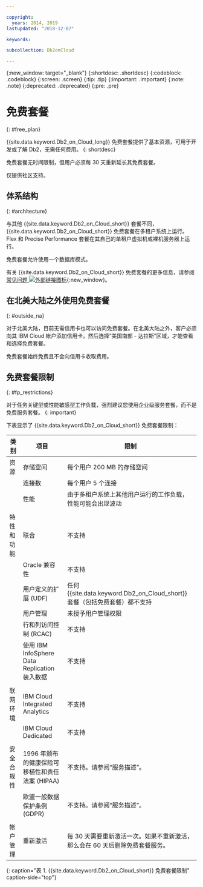 ```yaml
---

copyright:
  years: 2014, 2019
lastupdated: "2018-12-07"

keywords: 

subcollection: Db2onCloud

---
```


<!-- Attribute definitions --> 
{:new_window: target="_blank"}
{:shortdesc: .shortdesc}
{:codeblock: .codeblock}
{:screen: .screen}
{:tip: .tip}
{:important: .important}
{:note: .note}
{:deprecated: .deprecated}
{:pre: .pre}

# 免费套餐
{: #free_plan}

{{site.data.keyword.Db2_on_Cloud_long}} 免费套餐提供了基本资源，可用于开发或了解 Db2，无需任何费用。
{: shortdesc}

免费套餐无时间限制，但用户必须每 30 天重新延长其免费套餐。

仅提供社区支持。 
 
## 体系结构
{: #architecture}

与其他 {{site.data.keyword.Db2_on_Cloud_short}} 套餐不同，{{site.data.keyword.Db2_on_Cloud_short}} 免费套餐在多租户系统上运行。Flex 和 Precise Performance 套餐在其自己的单租户虚拟机或裸机服务器上运行。
 
免费套餐允许使用一个数据库模式。

有关 {{site.data.keyword.Db2_on_Cloud_short}} 免费套餐的更多信息，请参阅[常见问题 ![外部链接图标](../../icons/launch-glyph.svg "外部链接图标")](https://ibm.biz/db2oc_free_plan_faq){:new_window}。

## 在北美大陆之外使用免费套餐
{: #outside_na}

对于北美大陆，目前无需信用卡也可以访问免费套餐。在北美大陆之外，客户必须向其 IBM Cloud 帐户添加信用卡，然后选择“美国南部 - 达拉斯”区域，才能查看和选择免费套餐。

免费套餐始终免费且不会向信用卡收取费用。

## 免费套餐限制
{: #fp_restrictions}

对于任务关键型或性能敏感型工作负载，强烈建议您使用企业级服务套餐，而不是免费服务套餐。
{: important}

下表显示了 {{site.data.keyword.Db2_on_Cloud_short}} 免费套餐限制：

| 类别 | 项目 | 限制 | 
|----------|------|-------------|
| 资源 | 存储空间 | 每个用户 200 MB 的存储空间 |
|  | 连接数 | 每个用户 5 个连接 |
|  | 性能 | 由于多租户系统上其他用户运行的工作负载，性能可能会出现波动 |
|  |  |
| 特性和功能 | 联合 | 不支持 |
|  | Oracle 兼容性 | 不支持 |
|  | 用户定义的扩展 (UDF) | 任何 {{site.data.keyword.Db2_on_Cloud_short}} 套餐（包括免费套餐）都不支持 |
|  | 用户管理 | 未授予用户管理权限 |
|  | 行和列访问控制 (RCAC) | 不支持 |
|  | 使用 IBM InfoSphere Data Replication 装入数据 | 不支持 |
|  |  |
| 联网环境 | IBM Cloud Integrated Analytics | 不支持 |
|  | IBM Cloud Dedicated | 不支持 |
|  |  |
| 安全合规性 | 1996 年颁布的健康保险可移植性和责任法案 (HIPAA) | 不支持。请参阅“服务描述”。|
|  | 欧盟一般数据保护条例 (GDPR) | 不支持。请参阅“服务描述”。|
|  |  |
| 帐户管理 | 重新激活 | 每 30 天需要重新激活一次。如果不重新激活，那么会在 60 天后删除免费套餐服务。|
{: caption="表 1. {{site.data.keyword.Db2_on_Cloud_short}} 免费套餐限制" caption-side="top"}


